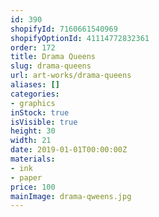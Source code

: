 ```yaml
---
id: 390
shopifyId: 7160661540969
shopifyOptionId: 41114772832361
order: 172
title: Drama Queens
slug: drama-queens
url: art-works/drama-queens
aliases: []
categories:
- graphics
inStock: true
isVisible: true
height: 30
width: 21
date: 2019-01-01T00:00:00Z
materials:
- ink
- paper
price: 100
mainImage: drama-qweens.jpg
---
```

